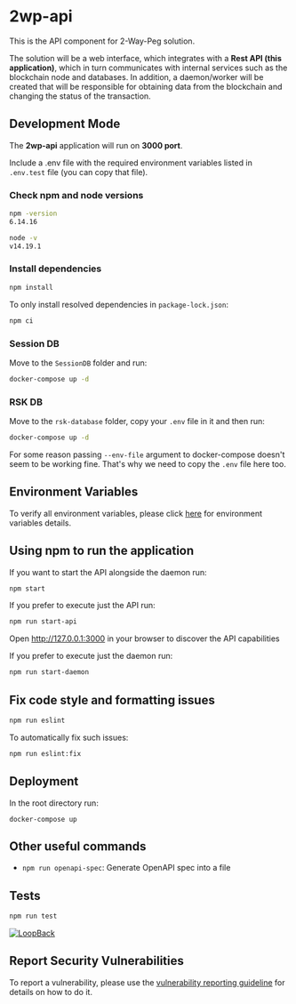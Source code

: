 # 2wp-api

This is the API component for 2-Way-Peg solution.

The solution will be a web interface, which integrates with a **Rest API (this application)**, which in turn communicates with internal services such as the blockchain node and databases. In addition, a daemon/worker will be created that will be responsible for obtaining data from the blockchain and changing the status of the transaction.


## Development Mode

The **2wp-api** application will run on **3000 port**.

Include a .env file with the required environment variables listed in `.env.test` file (you can copy that file).

### Check npm and node versions
```sh
npm -version
6.14.16
```

```sh
node -v
v14.19.1
```
### Install dependencies

```sh
npm install
```

To only install resolved dependencies in `package-lock.json`:

```sh
npm ci
```
### Session DB
Move to the `SessionDB` folder and run:

```sh
docker-compose up -d
```

### RSK DB
Move to the `rsk-database` folder, copy your `.env` file in it and then run:
```sh
docker-compose up -d
```

For some reason passing `--env-file` argument to docker-compose doesn't seem to be working fine. That's why we need to copy the `.env` file here too.

## Environment Variables

To verify all environment variables, please click [here](./ENV_VARIABLES.md) for environment variables details.

## Using npm to run the application
If you want to start the API alongside the daemon run:
```sh
npm start
```

If you prefer to execute just the API run:
```sh
npm run start-api
```

Open http://127.0.0.1:3000 in your browser to discover the API capabilities

If you prefer to execute just the daemon run:
```sh
npm run start-daemon
```

## Fix code style and formatting issues

```sh
npm run eslint
```

To automatically fix such issues:

```sh
npm run eslint:fix

```
## Deployment
In the root directory run:
```shell
docker-compose up
```

## Other useful commands

- `npm run openapi-spec`: Generate OpenAPI spec into a file

## Tests

```sh
npm run test
```

[![LoopBack](https://github.com/strongloop/loopback-next/raw/master/docs/site/imgs/branding/Powered-by-LoopBack-Badge-(blue)-@2x.png)](http://loopback.io/)

## Report Security Vulnerabilities

To report a vulnerability, please use the [vulnerability reporting guideline](./SECURITY.md) for details on how to do it.
